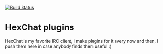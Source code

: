 [![Build Status](https://travis-ci.org/MicroDroid/hexchat-plugins.svg)](https://travis-ci.org/JeDa/HexChat-addons)

# HexChat plugins
HexChat is my favorite IRC client, I make plugins for it every now and then, I push them here in case anybody finds them useful :)
